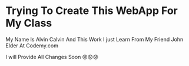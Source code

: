 # Trying To Create This WebApp For My Class

My Name Is Alvin Calvin And This Work I just Learn
From My Friend John Elder At Codemy.com


I will Provide All Changes Soon 😞😞😞

#
